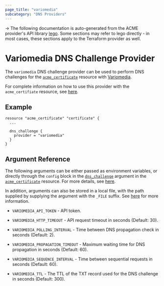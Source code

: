 ```yaml
---
page_title: "variomedia"
subcategory: "DNS Providers"
---
```


-> The following documentation is auto-generated from the ACME
provider's API library [lego](https://go-acme.github.io/lego/).  Some
sections may refer to lego directly - in most cases, these sections
apply to the Terraform provider as well.

# Variomedia DNS Challenge Provider

The `variomedia` DNS challenge provider can be used to perform DNS challenges for
the [`acme_certificate`][resource-acme-certificate] resource with
[Variomedia](https://www.variomedia.de/).

[resource-acme-certificate]: ../resources/certificate.md

For complete information on how to use this provider with the `acme_certifiate`
resource, see [here][resource-acme-certificate-dns-challenges].

[resource-acme-certificate-dns-challenges]: ../resources/certificate.md#using-dns-challenges

## Example

```hcl
resource "acme_certificate" "certificate" {
  ...

  dns_challenge {
    provider = "variomedia"
  }
}
```
## Argument Reference

The following arguments can be either passed as environment variables, or
directly through the `config` block in the
[`dns_challenge`][resource-acme-certificate-dns-challenge-arg] argument in the
[`acme_certificate`][resource-acme-certificate] resource. For more details, see
[here][resource-acme-certificate-dns-challenges].

[resource-acme-certificate-dns-challenge-arg]: ../resources/certificate.md#dns_challenge

In addition, arguments can also be stored in a local file, with the path
supplied by supplying the argument with the `_FILE` suffix. See
[here][acme-certificate-file-arg-example] for more information.

[acme-certificate-file-arg-example]: ../resources/certificate.md#using-variable-files-for-provider-arguments

* `VARIOMEDIA_API_TOKEN` - API token.

* `VARIOMEDIA_HTTP_TIMEOUT` - API request timeout in seconds (Default: 30).
* `VARIOMEDIA_POLLING_INTERVAL` - Time between DNS propagation check in seconds (Default: 2).
* `VARIOMEDIA_PROPAGATION_TIMEOUT` - Maximum waiting time for DNS propagation in seconds (Default: 60).
* `VARIOMEDIA_SEQUENCE_INTERVAL` - Time between sequential requests in seconds (Default: 60).
* `VARIOMEDIA_TTL` - The TTL of the TXT record used for the DNS challenge in seconds (Default: 300).



